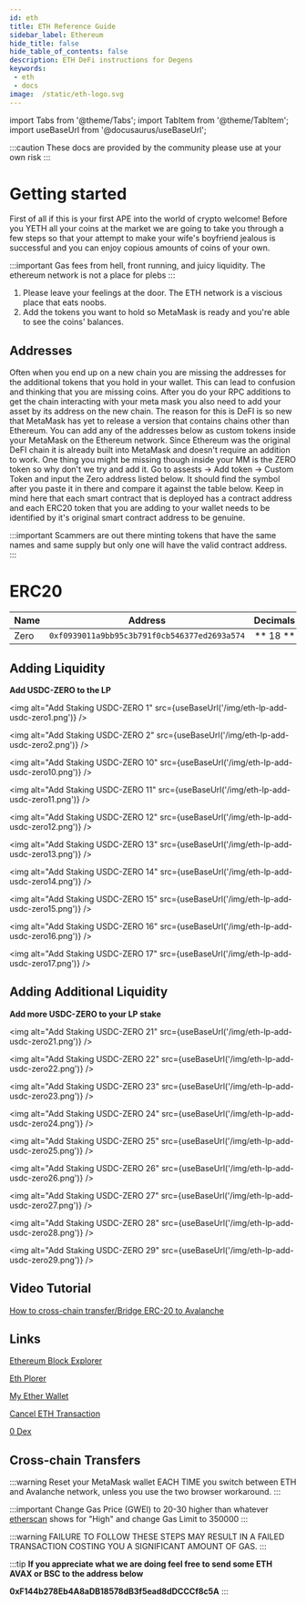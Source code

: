 ```yaml
---
id: eth 
title: ETH Reference Guide
sidebar_label: Ethereum 
hide_title: false
hide_table_of_contents: false
description: ETH DeFi instructions for Degens
keywords: 
 - eth
 - docs
image:  /static/eth-logo.svg
---
```

import Tabs from '@theme/Tabs';
import TabItem from '@theme/TabItem';
import useBaseUrl from '@docusaurus/useBaseUrl';

:::caution
These docs are provided by the community please use at your own risk
:::

# Getting started

First of all if this is your first APE into the world of crypto welcome! Before you YETH all your coins at the
market we are going to take you through a few steps so that your attempt to make your wife's boyfriend jealous
is successful and you can enjoy copious amounts of coins of your own.

:::important
Gas fees from hell, front running, and juicy liquidity. The ethereum network is not a place for plebs
:::

1. Please leave your feelings at the door. The ETH network is a viscious place that eats noobs.
1. Add the tokens you want to hold so MetaMask is ready and you're able to see the coins' balances. 


## Addresses

Often when you end up on a new chain you are missing the addresses for the additional tokens that you hold in 
your wallet. This can lead to confusion and thinking that you are missing coins. After you do your RPC 
additions to get the chain interacting with your meta mask you also need to add your asset by its address on the new chain. 
The reason for this is DeFI is so new that MetaMask has yet to release a version that contains chains other than Ethereum.
You can add any of the addresses below as custom tokens inside your MetaMask on the Ethereum network. Since Ethereum was 
the original DeFI chain it is already built into MetaMask and doesn't require an addition to work. One thing you might be 
missing though inside your MM is the ZERO token so why don't we try and add it. Go to assests -> Add token -> Custom Token
and input the Zero address listed below. It should find the symbol after you paste it in there and compare it against the 
table below. Keep in mind here that each smart contract that is deployed has a contract address and each ERC20 token that 
you are adding to your wallet needs to be identified by it's original smart contract address to be genuine. 

:::important
Scammers are out there minting tokens that have the same names and same supply but only one will have the valid contract address.  
:::


# ERC20
|       Name    |       Address                                 |       Decimals        |
| ------------- |       :-----------:                           |       -----:          |
| Zero          | `0xf0939011a9bb95c3b791f0cb546377ed2693a574`  |        ** 18 **       |

## Adding Liquidity
**Add USDC-ZERO to the LP**

<img alt="Add Staking USDC-ZERO 1" src={useBaseUrl('/img/eth-lp-add-usdc-zero1.png')} />

<img alt="Add Staking USDC-ZERO 2" src={useBaseUrl('/img/eth-lp-add-usdc-zero2.png')} />

<img alt="Add Staking USDC-ZERO 10" src={useBaseUrl('/img/eth-lp-add-usdc-zero10.png')} />

<img alt="Add Staking USDC-ZERO 11" src={useBaseUrl('/img/eth-lp-add-usdc-zero11.png')} />

<img alt="Add Staking USDC-ZERO 12" src={useBaseUrl('/img/eth-lp-add-usdc-zero12.png')} />

<img alt="Add Staking USDC-ZERO 13" src={useBaseUrl('/img/eth-lp-add-usdc-zero13.png')} />

<img alt="Add Staking USDC-ZERO 14" src={useBaseUrl('/img/eth-lp-add-usdc-zero14.png')} />

<img alt="Add Staking USDC-ZERO 15" src={useBaseUrl('/img/eth-lp-add-usdc-zero15.png')} />

<img alt="Add Staking USDC-ZERO 16" src={useBaseUrl('/img/eth-lp-add-usdc-zero16.png')} />

<img alt="Add Staking USDC-ZERO 17" src={useBaseUrl('/img/eth-lp-add-usdc-zero17.png')} />

## Adding Additional Liquidity
**Add more USDC-ZERO to your LP stake**

<img alt="Add Staking USDC-ZERO 21" src={useBaseUrl('/img/eth-lp-add-usdc-zero21.png')} />

<img alt="Add Staking USDC-ZERO 22" src={useBaseUrl('/img/eth-lp-add-usdc-zero22.png')} />

<img alt="Add Staking USDC-ZERO 23" src={useBaseUrl('/img/eth-lp-add-usdc-zero23.png')} />

<img alt="Add Staking USDC-ZERO 24" src={useBaseUrl('/img/eth-lp-add-usdc-zero24.png')} />

<img alt="Add Staking USDC-ZERO 25" src={useBaseUrl('/img/eth-lp-add-usdc-zero25.png')} />

<img alt="Add Staking USDC-ZERO 26" src={useBaseUrl('/img/eth-lp-add-usdc-zero26.png')} />

<img alt="Add Staking USDC-ZERO 27" src={useBaseUrl('/img/eth-lp-add-usdc-zero27.png')} />

<img alt="Add Staking USDC-ZERO 28" src={useBaseUrl('/img/eth-lp-add-usdc-zero28.png')} />

<img alt="Add Staking USDC-ZERO 29" src={useBaseUrl('/img/eth-lp-add-usdc-zero29.png')} />

## Video Tutorial

[How to cross-chain transfer/Bridge ERC-20 to Avalanche](https://www.youtube.com/watch?v=UtFDHmS-CSg)

## Links

[Ethereum Block Explorer](https://etherscan.io/)

[Eth Plorer](https://ethplorer.io/)

[My Ether Wallet](https://www.myetherwallet.com/)

[Cancel ETH Transaction](https://cancel-ethereum-transactions.web.app/)

[0 Dex](https://0.exchange)


## Cross-chain Transfers

:::warning
Reset your MetaMask wallet EACH TIME you switch between ETH and Avalanche network, unless you use the two browser workaround.
::: 

:::important
Change Gas Price (GWEI) to 20-30 higher than whatever [etherscan](https://etherscan.io/gastracker) shows for "High" and change 
Gas Limit to 350000
:::

:::warning
FAILURE TO FOLLOW THESE STEPS MAY RESULT IN A FAILED TRANSACTION COSTING YOU A SIGNIFICANT AMOUNT OF GAS.
:::

:::tip
**If you appreciate what we are doing feel free to send some ETH AVAX or BSC to the address below**

**0xF144b278Eb4A8aDB18578dB3f5ead8dDCCCf8c5A**
:::